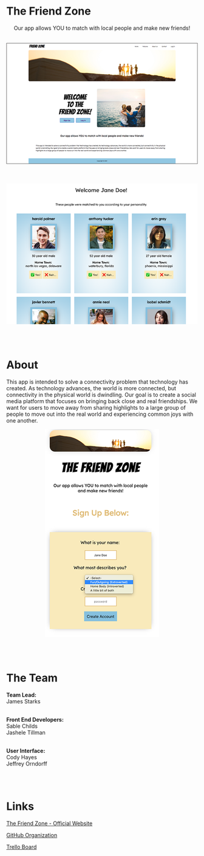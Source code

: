 # The Friend Zone

<center>
Our app allows YOU to match with local people and make new friends! <br /><br />


<a href="https://friendfinderui.netlify.com/" target=_blank><img src="images/webscreenshot" alt=""></a>

<br />

<br />


<img src="images/people.png" alt="">
</center>


<br /><br />

# About


This app is intended to solve a connectivity problem that technology has created. As technology advances, the world is more connected, but connectivity in the physical world is dwindling. Our goal is to create a social media platform that focuses on bringing back close and real friendships. We want for users to move away from sharing highlights to a large group of people to move out into the real world and experiencing common joys with one another.


<center>
<img src="images/app.png" alt="">
</center>

<br /><br />


# The Team

**Team Lead:** <br />
James Starks
<br /><br />


**Front End Developers:**<br />
Sable Childs<br />
Jashele Tillman
<br /><br />

**User Interface:**<br />
Cody Hayes<br />
Jeffrey Orndorff

<br /><br />


# Links


<a href="https://friendfinderui.netlify.com/" target=_blank>The Friend Zone - Official Website</a>

<a href="https://github.com/friends-finder" target=_blank>GitHub Organization</a>

<a href="https://trello.com/b/sTShoQIY/friend-finder" target=_blank>Trello Board</a>









